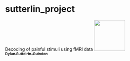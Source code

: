 # sutterlin_project
Decoding of painful stimuli using fMRI data
<a href="https://github.com/pbellec">
   <img src="https://avatars.githubusercontent.com/u/1670887?v=4?s=100" width="100px;" alt=""/>
   <br /><sub><b>Dylan Suttelrin-Guindon</b></sub>
</a>
